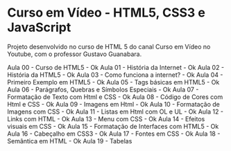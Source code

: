# Curso em Vídeo - HTML5, CSS3 e JavaScript

Projeto desenvolvido no curso de HTML 5 do canal Curso em Vídeo no Youtube, com o professor Gustavo Guanabara.

Aula 00 - Curso de HTML5 - Ok
Aula 01 - História da Internet - Ok
Aula 02 - História da HTML5 - Ok
Aula 03 - Como funciona a internet? - Ok
Aula 04 - Primeiro Exemplo em HTML5 - Ok
Aula 05 - Tags básicas em HTML5 - Ok
Aula 06 - Parágrafos, Quebras e Símbolos Especiais - Ok
Aula 07 - Formatação de Texto com Html e CSS - Ok
Aula 08 - Código de Cores com Html e CSS - Ok
Aula 09 - Imagens em Html - Ok
Aula 10 - Formatação de Imagens com CSS - Ok
Aula 11 - Listas em Html com OL e UL - Ok
Aula 12 - Links com HTML - Ok
Aula 13 - Menu com CSS - Ok
Aula 14 - Efeitos visuais em CSS - Ok
Aula 15 - Formatação de Interfaces com HTML5 - Ok
Aula 16 - Cabeçalho em CSS3 - Ok
Aula 17 - Fontes em CSS - Ok
Aula 18 - Semântica em HTML - Ok
Aula 19 - Tabelas